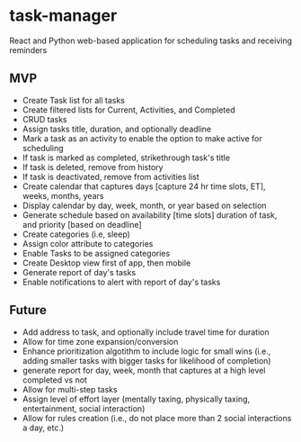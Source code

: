 # task-manager
React and Python web-based application for scheduling tasks and receiving reminders

## MVP
- Create Task list for all tasks
- Create filtered lists for Current, Activities, and Completed
-  CRUD tasks
- Assign tasks title, duration, and optionally deadline
- Mark a task as an activity to enable the option to make active for scheduling
- If task is marked as completed, strikethrough task's title
- If task is deleted, remove from history
- If task is deactivated, remove from activities list
- Create calendar that captures days [capture 24 hr time slots, ET], weeks, months, years
- Display calendar by day, week, month, or year based on selection
- Generate schedule based on availability [time slots] duration of task, and priority [based on deadline]
- Create categories (i.e, sleep)
- Assign color attribute to categories
- Enable Tasks to be assigned categories
- Create Desktop view first of app, then mobile
- Generate report of day's tasks
- Enable notifications to alert with report of day's tasks

  
## Future
- Add address to task, and optionally include travel time for duration
- Allow for time zone expansion/conversion
- Enhance prioritization algotithm to include logic for small wins (i.e., adding smaller tasks with bigger tasks for likelihood of completion)
- generate report for day, week, month that captures at a high level completed vs not   
- Allow for multi-step tasks
- Assign level of effort layer (mentally taxing, physically taxing, entertainment, social interaction)
- Allow for rules creation (i.e., do not place more than 2 social interactions a day, etc.)
